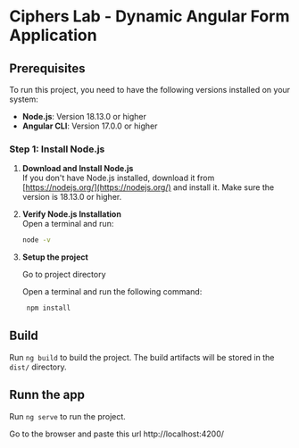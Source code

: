 # Ciphers Lab - Dynamic Angular Form Application


## Prerequisites

To run this project, you need to have the following versions installed on your system:

- **Node.js**: Version 18.13.0 or higher
- **Angular CLI**: Version 17.0.0 or higher

### Step 1: Install Node.js

1. **Download and Install Node.js**  
   If you don't have Node.js installed, download it from [https://nodejs.org/](https://nodejs.org/) and install it. Make sure the version is 18.13.0 or higher.

2. **Verify Node.js Installation**  
   Open a terminal and run:
   ```bash
   node -v
3. **Setup the project** 

    Go to project directory

   Open a terminal and run the following command:
   ```bash
    npm install
## Build

Run `ng build` to build the project. The build artifacts will be stored in the `dist/` directory.


## Runn the app

Run `ng serve` to run the project. 

Go to the browser and paste this url http://localhost:4200/



